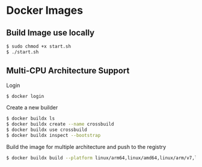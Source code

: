 # Docker Images

## Build Image use locally
```bash
$ sudo chmod +x start.sh
$ ./start.sh
```

## Multi-CPU Architecture Support
Login 
```bash
$ ​​docker login
```

Create a new builder
```bash
$ docker buildx ls
$ docker buildx create --name crossbuild
$ docker buildx use crossbuild
$ docker buildx inspect --bootstrap
```

Build the image for multiple architecture and push to the registry
```bash
$ docker buildx build --platform linux/arm64,linux/amd64,linux/arm/v7,linux/arm/v6 -t suvambasak/pyimg:1 --push .
```